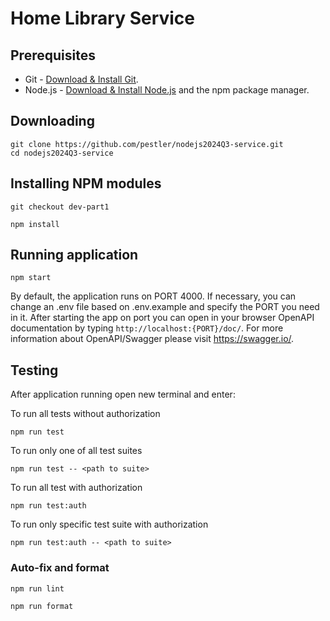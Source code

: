 # Home Library Service

## Prerequisites

- Git - [Download & Install Git](https://git-scm.com/downloads).
- Node.js - [Download & Install Node.js](https://nodejs.org/en/download/) and the npm package manager.

## Downloading

```
git clone https://github.com/pestler/nodejs2024Q3-service.git
cd nodejs2024Q3-service
```

## Installing NPM modules
```
git checkout dev-part1
```
```
npm install
```

## Running application

```
npm start
```
By default, the application runs on PORT 4000. If necessary, you can change an .env file based on .env.example and specify the PORT you need in it. 
After starting the app on port you can open in your browser OpenAPI documentation by typing `http://localhost:{PORT}/doc/`.
For more information about OpenAPI/Swagger please visit https://swagger.io/.

## Testing

After application running open new terminal and enter:

To run all tests without authorization

```
npm run test
```

To run only one of all test suites

```
npm run test -- <path to suite>
```

To run all test with authorization

```
npm run test:auth
```

To run only specific test suite with authorization

```
npm run test:auth -- <path to suite>

```

### Auto-fix and format

```
npm run lint
```

```
npm run format
```
